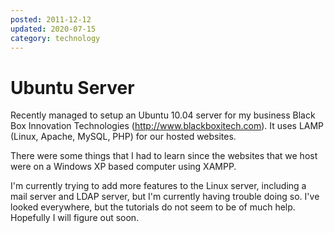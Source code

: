 ```yaml
---
posted: 2011-12-12
updated: 2020-07-15
category: technology
---
```


# Ubuntu Server

Recently managed to setup an Ubuntu 10.04 server for my business Black Box Innovation Technologies (http://www.blackboxitech.com).  It uses LAMP (Linux, Apache, MySQL, PHP) for our hosted websites.

There were some things that I had to learn since the websites that we host were on a Windows XP based computer using XAMPP. 

I'm currently trying to add more features to the Linux server, including a mail server and LDAP server, but I'm currently having trouble doing so. I've looked everywhere, but the tutorials do not seem to be of much help.  Hopefully I will figure out soon.

